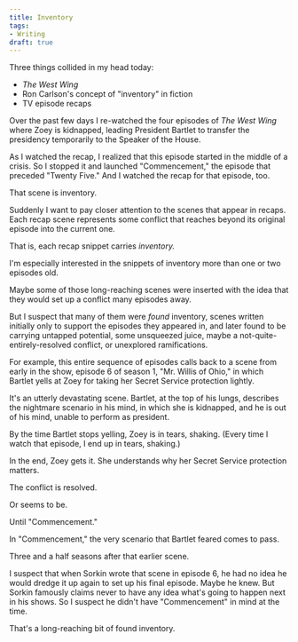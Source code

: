 ```yaml
---
title: Inventory
tags:
- Writing
draft: true
---
```


Three things collided in my head today:

- *The West Wing*
- Ron Carlson's concept of "inventory" in fiction
- TV episode recaps

Over the past few days
I re-watched the four episodes of *The West Wing*
where Zoey is kidnapped,
leading President Bartlet
to transfer the presidency temporarily to the Speaker of the House.

As I watched the recap,
I realized that this episode started in the middle of a crisis.
So I stopped it and launched "Commencement,"
the episode that preceded "Twenty Five."
And I watched the recap for that episode, too.

That scene is inventory.

Suddenly
I want to pay closer attention to the scenes that appear in recaps.
Each recap scene represents some conflict
that reaches beyond its original episode
into the current one.

That is,
each recap snippet carries *inventory.*

I'm especially interested in the snippets of inventory
more than one or two episodes old.

Maybe some of those long-reaching scenes were inserted
with the idea that they would set up a conflict many episodes away.

But I suspect that many of them
were *found* inventory,
scenes written initially only to support the episodes they appeared in,
and later found to be carrying untapped potential,
some unsqueezed juice,
maybe a not-quite-entirely-resolved conflict,
or unexplored ramifications.

For example,
this entire sequence of episodes
calls back to a scene from early in the show,
episode 6 of season 1,
"Mr. Willis of Ohio,"
in which Bartlet yells at Zoey for taking her Secret Service protection lightly.

It's an utterly devastating scene.
Bartlet,
at the top of his lungs,
describes the nightmare scenario in his mind,
in which she is kidnapped,
and he is out of his mind,
unable to perform as president.

By the time Bartlet stops yelling,
Zoey is in tears,
shaking.
(Every time I watch that episode, I end up in tears, shaking.)

In the end,
Zoey gets it.
She understands why her Secret Service protection matters.

The conflict is resolved.

Or seems to be.

Until "Commencement."

In "Commencement,"
the very scenario that Bartlet feared
comes to pass.

Three and a half seasons
after that earlier scene.

I suspect that when Sorkin wrote that scene in episode 6,
he had no idea he would dredge it up again
to set up his final episode.
Maybe he knew.
But Sorkin famously claims
never to have any idea what's going to happen next
in his shows.
So I suspect he didn't have "Commencement" in mind at the time.

That's a long-reaching bit of found inventory.

